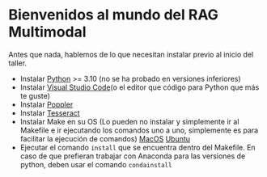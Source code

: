 # Bienvenidos al mundo del RAG Multimodal

Antes que nada, hablemos de lo que necesitan instalar previo al inicio del taller.

- Instalar [Python](https://phoenixnap.com/kb/how-to-install-python-3-ubuntu) >= 3.10 (no se ha probado en versiones inferiores)
- Instalar [Visual Studio Code](https://code.visualstudio.com/download)(o el editor que código para Python que más te guste)
- Instalar [Poppler](https://pdf2image.readthedocs.io/en/latest/installation.html)
- Instalar [Tesseract](https://tesseract-ocr.github.io/tessdoc/Installation.html)
- Instalar Make en su OS (Lo pueden no instalar y simplemente ir al Makefile e ir ejecutando los comandos uno a uno, simplemente es para facilitar la ejecución de comandos) [MacOS](https://formulae.brew.sh/formula/make) [Ubuntu](https://www.drupaladicto.com/snippet/como-instalar-make-en-ubuntu)
- Ejecutar el comando `install` que se encuentra dentro del Makefile. En caso de que prefieran trabajar con Anaconda para las versiones de python, deben usar el comando `condainstall`